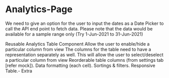 # Analytics-Page

We need to give an option for the user to input the dates as a Date Picker to call the API end point to
fetch data. Please note that the data would be available for a sample range only (Try 1-Jun-2021 to
31-Jun-2021)

Reusable Analytics Table Component
Allow the user to enable/hide a particular column from view The columns for the table need to
have a representation separately as well. This will allow the user to select/deselect a particular
column from view
Reorderable table columns (from settings tab [refer mock]).
Data formatting (each cell).
Sortings & filters.
Responsive Table.- Extra
